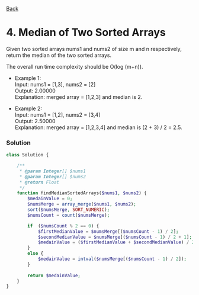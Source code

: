 [Back](./)

# 4. Median of Two Sorted Arrays

Given two sorted arrays nums1 and nums2 of size m and n respectively, return the median of the two sorted arrays.

The overall run time complexity should be O(log (m+n)).

- Example 1:
\
Input: nums1 = [1,3], nums2 = [2]
\
Output: 2.00000
\
Explanation: merged array = [1,2,3] and median is 2.

- Example 2:
\
Input: nums1 = [1,2], nums2 = [3,4]
\
Output: 2.50000
\
Explanation: merged array = [1,2,3,4] and median is (2 + 3) / 2 = 2.5.

### Solution

```php
class Solution {

    /**
     * @param Integer[] $nums1
     * @param Integer[] $nums2
     * @return Float
     */
    function findMedianSortedArrays($nums1, $nums2) {
        $medainValue = 0;
        $numsMerge = array_merge($nums1, $nums2);
        sort($numsMerge, SORT_NUMERIC); 
        $numsCount = count($numsMerge);

        if  ($numsCount % 2 == 0) {
            $firstMedianValue = $numsMerge[($numsCount - 1) / 2];
            $secondMedianValue = $numsMerge[($numsCount - 1) / 2 + 1];
            $medainValue = ($firstMedianValue + $secondMedianValue) / 2;
        }
        else {
            $medainValue = intval($numsMerge[($numsCount - 1) / 2]);
        }
        
        return $medainValue;
    }
}
```
